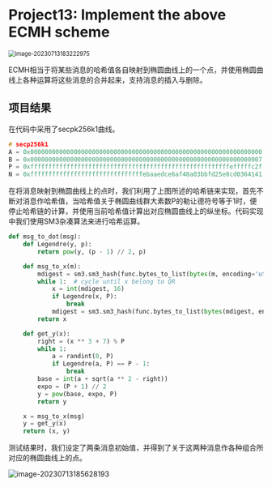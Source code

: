 # Project13: Implement the above ECMH scheme

<img src="C:\Users\Lenovo\AppData\Roaming\Typora\typora-user-images\image-20230713183222975.png" alt="image-20230713183222975" style="zoom:80%;" />

ECMH相当于将某些消息的哈希值各自映射到椭圆曲线上的一个点，并使用椭圆曲线上各种运算将这些消息的合并起来，支持消息的插入与删除。

## 项目结果

在代码中采用了secpk256k1曲线。

```c++
# secp256k1
A = 0x0000000000000000000000000000000000000000000000000000000000000000
B = 0x0000000000000000000000000000000000000000000000000000000000000007
P = 0xfffffffffffffffffffffffffffffffffffffffffffffffffffffffefffffc2f
N = 0xfffffffffffffffffffffffffffffffebaaedce6af48a03bbfd25e8cd0364141
```

在将消息映射到椭圆曲线上的点时，我们利用了上图所述的哈希链来实现，首先不断对消息作哈希值，当哈希值关于椭圆曲线群大素数P的勒让德符号等于1时，便停止哈希链的计算，并使用当前哈希值计算出对应椭圆曲线上的纵坐标。代码实现中我们使用SM3杂凑算法来进行哈希运算。

```python
def msg_to_dot(msg):
    def Legendre(y, p):
        return pow(y, (p - 1) // 2, p)

    def msg_to_x(m):
        mdigest = sm3.sm3_hash(func.bytes_to_list(bytes(m, encoding='utf-8')))
        while 1:  # cycle until x belong to QR
            x = int(mdigest, 16)
            if Legendre(x, P):
                break
            mdigest = sm3.sm3_hash(func.bytes_to_list(bytes(mdigest, encoding='utf-8')))
        return x

    def get_y(x):
        right = (x ** 3 + 7) % P
        while 1:
            a = randint(0, P)
            if Legendre(a, P) == P - 1:
                break
        base = int(a + sqrt(a ** 2 - right))
        expo = (P + 1) // 2
        y = pow(base, expo, P)
        return y

    x = msg_to_x(msg)
    y = get_y(x)
    return (x, y)
```

测试结果时，我们设定了两条消息初始值，并得到了关于这两种消息作各种组合所对应的椭圆曲线上的点。

<img src="C:\Users\Lenovo\AppData\Roaming\Typora\typora-user-images\image-20230713185628193.png" alt="image-20230713185628193"  />